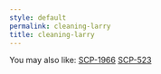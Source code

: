 ```yaml
---
style: default
permalink: cleaning-larry
title: cleaning-larry
---
```

You may also like:
[SCP-1966](http://scp-wiki.net/scp-1966)
[SCP-523](http://scp-wiki.net/scp-523)
